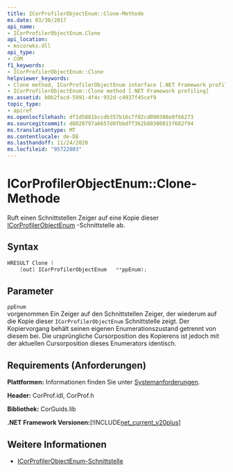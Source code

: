 ```yaml
---
title: ICorProfilerObjectEnum::Clone-Methode
ms.date: 03/30/2017
api_name:
- ICorProfilerObjectEnum.Clone
api_location:
- mscorwks.dll
api_type:
- COM
f1_keywords:
- ICorProfilerObjectEnum::Clone
helpviewer_keywords:
- Clone method, ICorProfilerObjectEnum interface [.NET Framework profiling]
- ICorProfilerObjectEnum::Clone method [.NET Framework profiling]
ms.assetid: b0b2facd-5991-4f4c-932d-c4937f45cef9
topic_type:
- apiref
ms.openlocfilehash: df1d5881bccdb357b16c7f02cd090388e0f66273
ms.sourcegitcommit: d8020797a6657d0fbbdff362b80300815f682f94
ms.translationtype: MT
ms.contentlocale: de-DE
ms.lasthandoff: 11/24/2020
ms.locfileid: "95722803"
---
```

# <a name="icorprofilerobjectenumclone-method"></a>ICorProfilerObjectEnum::Clone-Methode

Ruft einen Schnittstellen Zeiger auf eine Kopie dieser [ICorProfilerObjectEnum](icorprofilerobjectenum-interface.md) -Schnittstelle ab.  
  
## <a name="syntax"></a>Syntax  
  
```cpp  
HRESULT Clone (  
    [out] ICorProfilerObjectEnum   **ppEnum);  
```  
  
## <a name="parameters"></a>Parameter  

 `ppEnum`  
 vorgenommen Ein Zeiger auf den Schnittstellen Zeiger, der wiederum auf die Kopie dieser `ICorProfilerObjectEnum` Schnittstelle zeigt. Der Kopiervorgang behält seinen eigenen Enumerationszustand getrennt von diesem bei. Die ursprüngliche Cursorposition des Kopierens ist jedoch mit der aktuellen Cursorposition dieses Enumerators identisch.  
  
## <a name="requirements"></a>Requirements (Anforderungen)  

 **Plattformen:** Informationen finden Sie unter [Systemanforderungen](../../get-started/system-requirements.md).  
  
 **Header:** CorProf.idl, CorProf.h  
  
 **Bibliothek:** CorGuids.lib  
  
 **.NET Framework Versionen:**[!INCLUDE[net_current_v20plus](../../../../includes/net-current-v20plus-md.md)]  
  
## <a name="see-also"></a>Weitere Informationen

- [ICorProfilerObjectEnum-Schnittstelle](icorprofilerobjectenum-interface.md)
